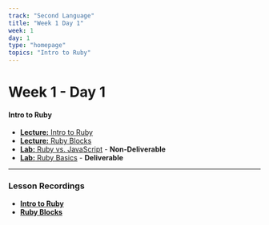 ```yaml
---
track: "Second Language"
title: "Week 1 Day 1"
week: 1
day: 1
type: "homepage"
topics: "Intro to Ruby" 
---
```



# Week 1 - Day 1

#### Intro to Ruby
- [**Lecture:** Intro to Ruby](/second-language/week-1/day-1/lecture-materials/intro-to-ruby)
- [**Lecture:** Ruby Blocks](/second-language/week-1/day-1/lecture-materials/ruby-blocks)
- [**Lab:** Ruby vs. JavaScript](/second-language/week-1/day-1/labs/ruby-vs-javascript) - **Non-Deliverable**
- [**Lab:** Ruby Basics](/second-language/week-1/day-1/labs/ruby-basics) - **Deliverable**


<hr>

### Lesson Recordings

- [**Intro to Ruby**](https://generalassembly.zoom.us/rec/share/W4YgDQ_MEm5PZuzguIetTRaeZMdYdi3LwkpFCRrq1y_h3c35cs3EtNVGWHpl9VUL.n36w4ZhJVWgKFDxg?startTime=1618837265000)
- [**Ruby Blocks**](https://generalassembly.zoom.us/rec/share/W4YgDQ_MEm5PZuzguIetTRaeZMdYdi3LwkpFCRrq1y_h3c35cs3EtNVGWHpl9VUL.n36w4ZhJVWgKFDxg?startTime=1618853518000)
